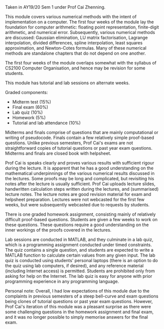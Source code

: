 Taken in AY19/20 Sem 1 under Prof Cai Zhenning.

This module covers various numerical methods with the intent of implementation on a computer.  The first four weeks of the module lay the foundation for computer arithmetic: floating point representation, finite-digit arithmetic, and numerical error.  Subsequently, various numerical methods are discussed: Gaussian elimination, LU matrix factorisation, Lagrange interpolation, divided differences, spline interpolation, least squares approximation, and Newton-Cotes formulas.  Many of these numerical methods are standalone chapters that do not depend on one another.

The first four weeks of the module overlaps somewhat with the syllabus of CS2100 Computer Organisation, and hence may be revision for some students.

This module has tutorial and lab sessions on alternate weeks.

Graded components:
- Midterm test (15%)
- Final exam (60%)
- Lab quiz (10%)
- Homework (5%)
- Tutorial and lab attendance (10%)

Midterms and finals comprise of questions that are mainly computational or writing of pseudocode.  Finals contain a few relatively simple proof-based questions.  Unlike previous semesters, Prof Cai's exams are not straightforward copies of tutorial questions or past year exam questions.  Midterms and finals are closed book with helpsheet.

Prof Cai is speaks clearly and proves various results with sufficient rigour during the lecture.  It is apparent that he has a good understanding on the mathematical underpinnings of the various numerical results discussed in the lectures.  Some proofs may be long and complicated, but revisiting his notes after the lecture is usually sufficient.  Prof Cai uploads lecture slides, handwritten calculation steps written during the lectures, and (summarised) lecture notes.  The lecture notes are good revision material for exam and helpsheet preparation.  Lectures were not webcasted for the first few weeks, but were subsequently webcasted due to requests by students.

There is one graded homework assignment, consisting mainly of relatively difficult proof-based questions.  Students are given a few weeks to work on these questions.  These questions require a good understanding on the inner workings of the proofs covered in the lectures.

Lab sessions are conducted in MATLAB, and they culminate in a lab quiz, which is a programming assignment conducted under timed constraints.  The quiz contains a single question, and students are expected to write a MATLAB function to calculate certain values from any given input.  The lab quiz is conducted using students' personal laptops (there is an option to do the quiz using lab computers, if desired), and any reference material (including Internet access) is permitted.  Students are prohibited only from asking for help on the Internet.  The lab quiz is easy for anyone with prior programming experience in any programming language.

Personal note:  Overall, I had low expectations of this module due to the complaints in previous semesters of a steep bell-curve and exam questions being clones of tutorial questions or past year exam questions.  However, Prof Cai's iteration of this module was a pleasant surprise as there were some challenging questions in the homework assignment and final exam, and it was no longer possible to simply memorise answers for the final exam.